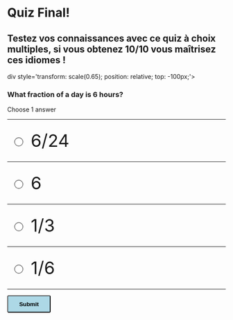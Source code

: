 <h1>Quiz Final!</h1>
<h2>Testez vos connaissances avec ce quiz à choix multiples, si vous obtenez 10/10 vous maîtrisez ces idiomes !</h2>

div style='transform: scale(0.65); position: relative; top: -100px;'>
  <h3>What fraction of a day is 6 hours?</h3>
  <p>Choose 1 answer</p>
  <hr />

  <div id='block-11' style='padding: 10px;'>
    <label for='option-11' style=' padding: 5px; font-size: 2.5rem;'>
      <input type='radio' name='option' value='6/24' id='option-11' style='transform: scale(1.6); margin-right: 10px; vertical-align: middle; margin-top: -2px;' />
      6/24</label>
    <span id='result-11'></span>
  </div>
  <hr />

  <div id='block-12' style='padding: 10px;'>
    <label for='option-12' style=' padding: 5px; font-size: 2.5rem;'>
      <input type='radio' name='option' value='6' id='option-12' style='transform: scale(1.6); margin-right: 10px; vertical-align: middle; margin-top: -2px;' />
      6</label>
    <span id='result-12'></span>
  </div>
  <hr />

  <div id='block-13' style='padding: 10px;'>
    <label for='option-13' style=' padding: 5px; font-size: 2.5rem;'>
      <input type='radio' name='option' value='1/3' id='option-13' style='transform: scale(1.6); margin-right: 10px; vertical-align: middle; margin-top: -2px;' />
      1/3</label>
    <span id='result-13'></span>
  </div>
  <hr />

  <div id='block-14' style='padding: 10px;'>
    <label for='option-14' style=' padding: 5px; font-size: 2.5rem;'>
      <input type='radio' name='option' value='1/6' id='option-14' style='transform: scale(1.6); margin-right: 10px; vertical-align: middle; margin-top: -2px;' />
      1/6</label>
    <span id='result-14'></span>
  </div>
  <hr />
  <button type='button' onclick='displayAnswer1()' style='width: 100px; height: 40px; border-radius: 3px; background-color: lightblue; font-weight: 700;'>Submit</button>
</div>
<a id='showanswer1'></a>
<script>
  //    The function evaluates the answer and displays result
  function displayAnswer1() {
    if (document.getElementById('option-11').checked) {
      document.getElementById('block-11').style.border = '3px solid limegreen'
      document.getElementById('result-11').style.color = 'limegreen'
      document.getElementById('result-11').innerHTML = 'Correct!'
    }
    if (document.getElementById('option-12').checked) {
      document.getElementById('block-12').style.border = '3px solid red'
      document.getElementById('result-12').style.color = 'red'
      document.getElementById('result-12').innerHTML = 'Incorrect!'
      showCorrectAnswer1()
    }
    if (document.getElementById('option-13').checked) {
      document.getElementById('block-13').style.border = '3px solid red'
      document.getElementById('result-13').style.color = 'red'
      document.getElementById('result-13').innerHTML = 'Incorrect!'
      showCorrectAnswer1()
    }
    if (document.getElementById('option-14').checked) {
      document.getElementById('block-14').style.border = '3px solid red'
      document.getElementById('result-14').style.color = 'red'
      document.getElementById('result-14').innerHTML = 'Incorrect!'
      showCorrectAnswer1()
    }
  }
  // the functon displays the link to the correct answer
  function showCorrectAnswer1() {
    let showAnswer1 = document.createElement('p')
    showAnswer1.innerHTML = 'Show Corrent Answer'
    showAnswer1.style.position = 'relative'
    showAnswer1.style.top = '-180px'
    showAnswer1.style.fontSize = '1.75rem'
    document.getElementById('showanswer1').appendChild(showAnswer1)
    showAnswer1.addEventListener('click', () => {
      document.getElementById('block-11').style.border = '3px solid limegreen'
      document.getElementById('result-11').style.color = 'limegreen'
      document.getElementById('result-11').innerHTML = 'Correct!'
      document.getElementById('showanswer1').removeChild(showAnswer1)
    })
  }
</script>
